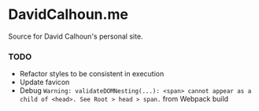 # DavidCalhoun.me

Source for David Calhoun's personal site.

### TODO
- Refactor styles to be consistent in execution
- Update favicon
- Debug `Warning: validateDOMNesting(...): <span> cannot appear as a child of <head>. See Root > head > span.` from Webpack build
